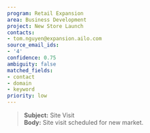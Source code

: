 ```yaml
---
program: Retail Expansion
area: Business Development
project: New Store Launch
contacts:
- tom.nguyen@expansion.ailo.com
source_email_ids:
- '4'
confidence: 0.75
ambiguity: false
matched_fields:
- contact
- domain
- keyword
priority: low
---
```

> **Subject:** Site Visit  
> **Body:** Site visit scheduled for new market.
